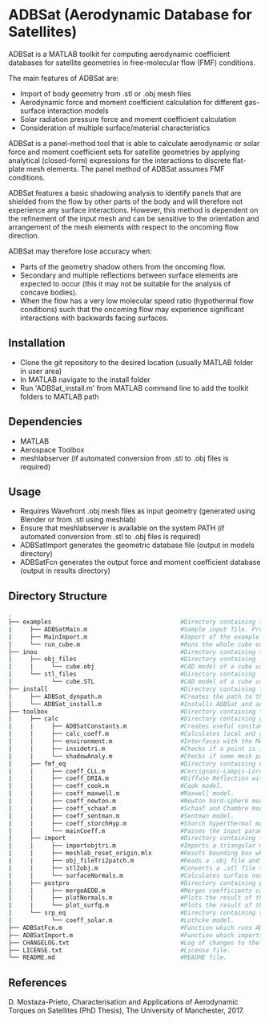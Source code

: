 # ADBSat (Aerodynamic Database for Satellites)

ADBSat is a MATLAB toolkit for computing aerodynamic coefficient databases for satellite geometries in free-molecular flow (FMF) conditions.

The main features of ADBSat are:
- Import of body geometry from .stl or .obj mesh files
- Aerodynamic force and moment coefficient calculation for different gas-surface interaction models
- Solar radiation pressure force and moment coefficient calculation
- Consideration of multiple surface/material characteristics

ADBSat is a panel-method tool that is able to calculate aerodynamic or solar force and moment coefficient sets for satellite geometries by applying analytical (closed-form) expressions for the interactions to discrete flat-plate mesh elements. The panel method of ADBSat assumes FMF conditions.

ADBSat features a basic shadowing analysis to identify panels that are shielded from the flow by other parts of the body and will therefore not experience any surface interactions. However, this method is dependent on the refinement of the input mesh and can be sensitive to the orientation and arrangement of the mesh elements with respect to the oncoming flow direction.

ADBSat may therefore lose accuracy when:
- Parts of the geometry shadow others from the oncoming flow. 
- Secondary and multiple reflections between surface elements are expected to occur (this it may not be suitable for the analysis of concave bodies).
- When the flow has a very low molecular speed ratio (hypothermal flow conditions) such that the oncoming flow may experience significant interactions with backwards facing surfaces.

## Installation
- Clone the git repository to the desired location (usually MATLAB folder in user area)
- In MATLAB navigate to the install folder
- Run 'ADBSat_install.m' from MATLAB command line to add the toolkit folders to MATLAB path

## Dependencies
- MATLAB 
- Aerospace Toolbox
- meshlabserver (if automated conversion from .stl to .obj files is required)

## Usage
- Requires Wavefront .obj mesh files as input geometry (generated using Blender or from .stl using meshlab)
- Ensure that meshlabserver is available on the system PATH (if automated conversion from .stl to .obj files is required)
- ADBSatImport generates the geometric database file (output in models directory)
- ADBSatFcn generates the output force and moment coefficient database (output in results directory)

## Directory Structure
```bash
. 
├── examples                                    #Directory containing the example cube case.
|     ├── ADBSatMain.m                          #Sample input file. Produces aerodynamic analysis of a cube at an AOA=0deg and AOS=10deg.
|     ├── MainImport.m                          #Import of the example cube object from a .obj to a .mat file.
|     └── run_cube.m                            #Runs the whole cube example, from import to final aerodynamic database output.
├── inou                                        #Directory containing the model inputs from the program.
|     ├── obj_files                             #Directory containing .obj satellite models (CAD inputs to ADBSat).
|     |     └── cube.obj                        #CAD model of a cube used in the sample case.
|     └── stl_files                             #Directory containing .stl satellite models (alternative CAD inputs to ADBSat).
|           └── cube.STL                        #CAD model of a cube used in the sample case (alternative).
├── install                                     #Directory containing the installation files
|     ├── ADBSat_dynpath.m                      #Creates the path to the ADBSat base folder
|     └── ADBSat_install.m                      #Installs ADBSat and adds necessary paths to toolbox.
├── toolbox                                     #Directory containing the program functions.
|     ├── calc                                  #Directory containing general calculation functions.
|     |     ├── ADBSatConstants.m               #Creates useful constants.
|     |     ├── calc_coeff.m                    #Calculates local and global aerodynamic and solar coefficients.
|     |     ├── environment.m                   #Interfaces with the MATLAB version of the NRLMSISE-00 atmospheric model.
|     |     ├── insidetri.m                     #Checks if a point is inside a triangle.
|     |     └── shadowAnaly.m                   #Checks if some mesh panels are shadowed by others.
|     ├── fmf_eq                                #Directory containing GSI model equations to calculate the drag coefficient.
|     |     ├── coeff_CLL.m                     #Cercignani-Lampis-Lord model.
|     |     ├── coeff_DRIA.m                    #Diffuse Reflection with Incomplete Accommodation model.
|     |     ├── coeff_cook.m                    #Cook model.
|     |     ├── coeff_maxwell.m                 #Maxwell model.
|     |     ├── coeff_newton.m                  #Newton hard-sphere model.
|     |     ├── coeff_schaaf.m                  #Schaaf and Chambre model.
|     |     ├── coeff_sentman.m                 #Sentman model.
|     |     ├── coeff_storchHyp.m               #Storch hyperthermal model.
|     |     └── mainCoeff.m                     #Passes the input parameters to the selected GSI model.
|     ├── import                                #Directory containing functions used in the model import.
|     |     ├── importobjtri.m                  #Imports a triangular mesh from a .obj file.
|     |     ├── meshlab_reset_origin.mlx        #Resets bounding box when converting CAD file from .stl to .obj.
|     |     ├── obj_fileTri2patch.m             #Reads a .obj file and outputs lists of vertices, faces, coordinates, and material identifiers. 
|     |     ├── stl2obj.m                       #Converts a .stl file to a .uobj file using meshlabserver.
|     |     └── surfaceNormals.m                #Calculates surface normals, areas, and barycentres of all elements of a triangular mesh.
|     ├── postpro                               #Directory containing post-processing functions.
|     |     ├── mergeAEDB.m                     #Merges coefficients calculated for different AOA/AOS into a single structure.
|     |     ├── plotNormals.m                   #Plots the result of the .obj import
|     |     └── plot_surfq.m                    #Plots the result of the ADBSat run, colour-coded to a chosen parameter
|     └── srp_eq                                #Directory containing solar radiation pressure model equations to calculate solar coefficients.
|           └── coeff_solar.m                   #Luthcke model.
├── ADBSatFcn.m                                 #Function which runs ADBSat.
├── ADBSatImport.m                              #Function which imports a .obj CAD file to a .mat file.
├── CHANGELOG.txt                               #Log of changes to the program.
├── LICENSE.txt                                 #License file.
└── README.md                                   #README file.
```

## References

D. Mostaza-Prieto, Characterisation and Applications of Aerodynamic Torques on Satellites (PhD Thesis), The University of Manchester, 2017.
